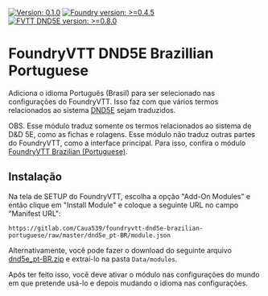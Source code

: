 [![Version: 0.1.0](https://img.shields.io/badge/Version-0.1.0-blue)](https://gitlab.com/Caua539/foundryvtt-dnd5e-brazilian-portuguese) [![Foundry version: >=0.4.5](https://img.shields.io/badge/FoundryVTT-%3E%3D0.4.5-brightgreen)](http://foundryvtt.com/) [![FVTT DND5E version: >=0.8.0](https://img.shields.io/badge/FoundryVTT_DND5E-%3E%3D0.8.0-brightgreen)](https://gitlab.com/foundrynet/dnd5e)

# FoundryVTT DND5E Brazillian Portuguese

Adiciona o idioma Português (Brasil) para ser selecionado nas configurações do FoundryVTT. Isso faz com que vários termos relacionados ao sistema [DND5E](https://gitlab.com/foundrynet/dnd5e "Foundry VTT 5th Edition") sejam traduzidos.
  
OBS. Esse módulo traduz somente os termos relacionados ao sistema de D&D 5E, como as fichas e rolagens. Esse módulo não traduz outras partes do FoundryVTT, como a interface principal. Para isso, confira o módulo [FoundryVTT Brazilian (Portuguese)](https://gitlab.com/elvis-pereira/foundryvtt-brazilian-portuguese/).

## Instalação
Na tela de SETUP do FoundryVTT, escolha a opção "Add-On Modules" e então clique em "Install Module" e coloque a seguinte URL no campo "Manifest URL":

```https://gitlab.com/Caua539/foundryvtt-dnd5e-brazilian-portuguese/raw/master/dnd5e_pt-BR/module.json```
  
Alternativamente, você pode fazer o download do seguinte arquivo [dnd5e_pt-BR.zip](https://gitlab.com/Caua539/foundryvtt-dnd5e-brazilian-portuguese/raw/master/dnd5e_pt-BR.zip) e extraí-lo na pasta ```Data/modules```.
  
Após ter feito isso, você deve ativar o módulo nas configurações do mundo em que pretende usá-lo e depois mudando o idioma nas configurações.